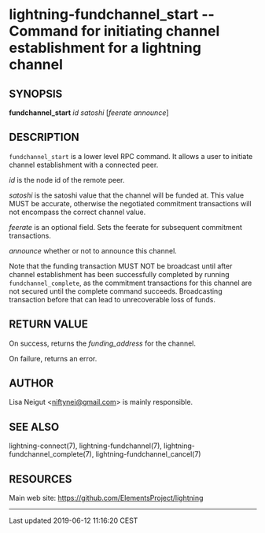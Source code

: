 lightning-fundchannel\_start -- Command for initiating channel establishment for a lightning channel
====================================================================================================

SYNOPSIS
--------

**fundchannel\_start** *id* *satoshi* \[*feerate* *announce*\]

DESCRIPTION
-----------

`fundchannel_start` is a lower level RPC command. It allows a user to
initiate channel establishment with a connected peer.

*id* is the node id of the remote peer.

*satoshi* is the satoshi value that the channel will be funded at. This
value MUST be accurate, otherwise the negotiated commitment transactions
will not encompass the correct channel value.

*feerate* is an optional field. Sets the feerate for subsequent
commitment transactions.

*announce* whether or not to announce this channel.

Note that the funding transaction MUST NOT be broadcast until after
channel establishment has been successfully completed by running
`fundchannel_complete`, as the commitment transactions for this channel
are not secured until the complete command succeeds. Broadcasting
transaction before that can lead to unrecoverable loss of funds.

RETURN VALUE
------------

On success, returns the *funding\_address* for the channel.

On failure, returns an error.

AUTHOR
------

Lisa Neigut <<niftynei@gmail.com>> is mainly responsible.

SEE ALSO
--------

lightning-connect(7), lightning-fundchannel(7),
lightning-fundchannel\_complete(7), lightning-fundchannel\_cancel(7)

RESOURCES
---------

Main web site: <https://github.com/ElementsProject/lightning>

------------------------------------------------------------------------

Last updated 2019-06-12 11:16:20 CEST
